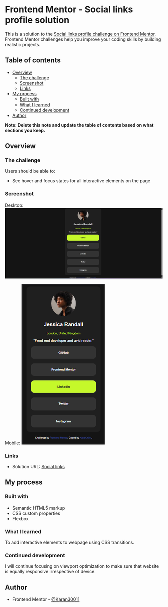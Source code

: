 # Frontend Mentor - Social links profile solution

This is a solution to the [Social links profile challenge on Frontend Mentor](https://www.frontendmentor.io/challenges/social-links-profile-UG32l9m6dQ). Frontend Mentor challenges help you improve your coding skills by building realistic projects. 

## Table of contents

- [Overview](#overview)
  - [The challenge](#the-challenge)
  - [Screenshot](#screenshot)
  - [Links](#links)
- [My process](#my-process)
  - [Built with](#built-with)
  - [What I learned](#what-i-learned)
  - [Continued development](#continued-development)
- [Author](#author)

**Note: Delete this note and update the table of contents based on what sections you keep.**

## Overview

### The challenge

Users should be able to:

- See hover and focus states for all interactive elements on the page

### Screenshot

Desktop:
![](dd.png)



Mobile:
![](md.png)

### Links

- Solution URL: [Social links]([https://your-solution-url.com](https://karannn3011.github.io/social-links-frontendmentor/))

## My process

### Built with

- Semantic HTML5 markup
- CSS custom properties
- Flexbox


### What I learned

To add interactive elements to webpage using CSS transitions.

### Continued development

I will continue focusing on viewport optimization to make sure that website is equally responsive irrespective of device.

## Author

- Frontend Mentor - [@Karan30011](https://www.frontendmentor.io/profile/Karannn3011)
